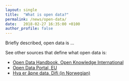 ```yaml
---
layout: single
title:  "What is open data?"
permalink: /news/open-data/
date:   2018-02-27 16:35:00 +0100
author_profile: false
---
```

Briefly described, open data is ... 

See other sources that define what open data is:
- [Open Data Handbook, Open Knowledge International](http://opendatahandbook.org/guide/en/what-is-open-data/)
- [Open Data Portal, EU](https://www.europeandataportal.eu/elearning/en/module1/#/id/co-01)
- [Hva er åpne data, Difi (in Norwegian)](https://data.norge.no/document/del-og-skap-verdier-veileder-i-tilgjengeliggjøring-av-offentlige-data/hva-er-åpne-data)
